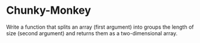 # Chunky-Monkey
Write a function that splits an array (first argument) into groups the length of size (second argument) and returns them as a two-dimensional array.